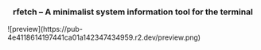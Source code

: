 <h3 align=center>rfetch – A minimalist system information tool for the terminal</h3>
![preview](https://pub-4e4118614197441ca01a142347434959.r2.dev/preview.png)